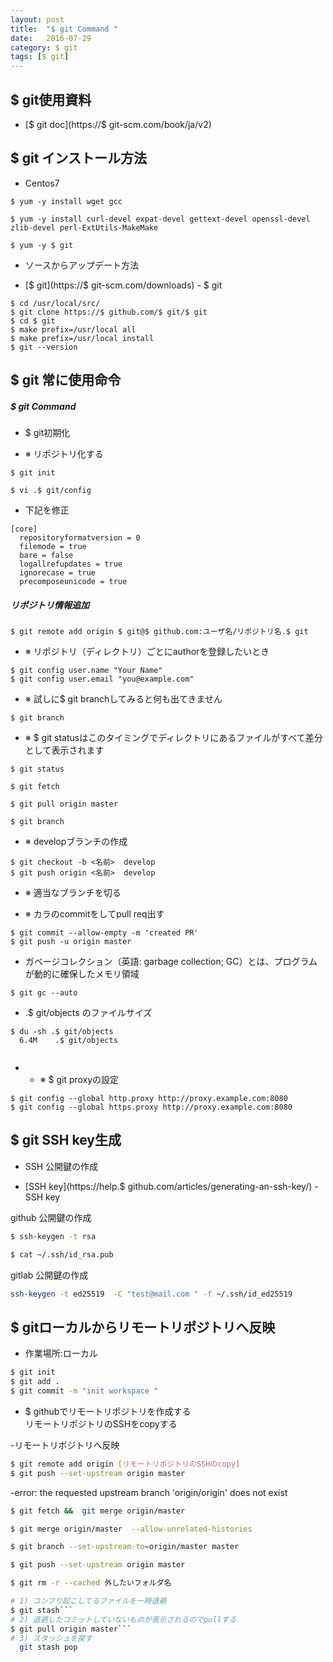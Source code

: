 ```yaml
---
layout: post
title:  "$ git Command "
date:   2016-07-29
category: $ git
tags: [$ git]
---
```


## $ git使用資料

- [$ git doc](https://$ git-scm.com/book/ja/v2)

## $ git インストール方法

- Centos7    

~~~
$ yum -y install wget gcc   

$ yum -y install curl-devel expat-devel gettext-devel openssl-devel zlib-devel perl-ExtUtils-MakeMake   

$ yum -y $ git   

~~~

- ソースからアップデート方法   

- [$ git](https://$ git-scm.com/downloads) - $ git  

~~~
$ cd /usr/local/src/
$ git clone https://$ github.com/$ git/$ git
$ cd $ git
$ make prefix=/usr/local all
$ make prefix=/usr/local install
$ git --version

~~~

## $ git 常に使用命令   

##### $ git Command 

- $ git初期化   

- ※ リポジトリ化する   

~~~
$ git init
~~~

~~~
$ vi .$ git/config  
~~~

- 下記を修正    

~~~
[core]
  repositoryformatversion = 0  
  filemode = true    
  bare = false
  logallrefupdates = true
  ignorecase = true
  precomposeunicode = true
~~~

##### リポジトリ情報追加  

~~~
$ git remote add origin $ git@$ github.com:ユーザ名/リポジトリ名.$ git
~~~

- ※ リポジトリ（ディレクトリ）ごとにauthorを登録したいとき  

~~~
$ git config user.name "Your Name"
$ git config user.email "you@example.com"
~~~

- ※ 試しに$ git branchしてみると何も出てきません    

~~~
$ git branch
~~~

- ※ $ git statusはこのタイミングでディレクトリにあるファイルがすべて差分として表示されます   

~~~
$ git status  

$ git fetch    

$ git pull origin master   

$ git branch     
~~~

- ※  developブランチの作成  

~~~
$ git checkout -b <名前>  develop
$ git push origin <名前>  develop
~~~

- ※ 適当なブランチを切る

- ※ カラのcommitをしてpull req出す

~~~
$ git commit --allow-empty -m 'created PR'
$ git push -u origin master
~~~

-  ガベージコレクション（英語: garbage collection; GC）とは、プログラムが動的に確保したメモリ領域    

~~~
$ git gc --auto
~~~

- .$ git/objects のファイルサイズ

~~~
$ du -sh .$ git/objects
  6.4M    .$ git/objects   
  
~~~

- * ※  $ git proxyの設定    

~~~       
$ git config --global http.proxy http://proxy.example.com:8080
$ git config --global https.proxy http://proxy.example.com:8080
~~~       

## $ git SSH key生成

- SSH 公開鍵の作成

- [SSH key](https://help.$ github.com/articles/generating-an-ssh-key/) - SSH key

github 公開鍵の作成

```sh    
$ ssh-keygen -t rsa

$ cat ~/.ssh/id_rsa.pub
```
gitlab 公開鍵の作成

```sh 
ssh-keygen -t ed25519  -C "test@mail.com " -f ~/.ssh/id_ed25519
```

 
## $ gitローカルからリモートリポジトリへ反映

- 作業場所:ローカル


```sh
$ git init    
$ git add .    
$ git commit -m "init workspace " 
```    

- $ githubでリモートリポジトリを作成する    
    リモートリポジトリのSSHをcopyする     
 
-リモートリポジトリへ反映

```sh
$ git remote add origin [リモートリポジトリのSSHのcopy]    
$ git push --set-upstream origin master    
```


-error: the requested upstream branch 'origin/origin' does not exist    

```sh
$ git fetch &&  git merge origin/master     

$ git merge origin/master  --allow-unrelated-histories    

$ git branch --set-upstream-to=origin/master master    

$ git push --set-upstream origin master   

$ git rm -r --cached 外したいフォルダ名   
```

```sh
# 1) コンフり起こしてるファイルを一時退避
$ git stash```
# 2) 退避したコミットしていないものが表示されるのでpullする
$ git pull origin master```
# 3) スタッシュを戻す
  git stash pop
```



